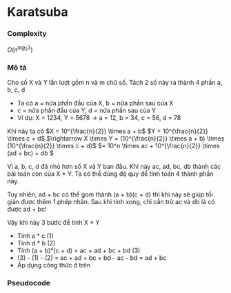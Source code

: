 # Karatsuba

### Complexity
$O(n^{log_2{3}})$


### Mô tả
Cho số X và Y lần lượt gồm n và m chữ số. Tách 2 số này ra thành 4 phần a, b, c, d
- Ta có a = nửa phần đầu của X, b = nửa phần sau của X
- c = nửa phần đầu của Y, d = nửa phần sau của Y
- Ví dụ: X = 1234, Y = 5678 -> a = 12, b = 34, c = 56, d = 78

Khi này ta có
$X = 10^{\frac{n}{2}} \times a + b$
$Y = 10^{\frac{n}{2}} \times c + d$
$\rightarrow X \times Y = (10^{\frac{n}{2}} \times a + b) \times (10^{\frac{n}{2}} \times c + d)$
$= 10^n \times ac + 10^{\frac{n}{2}} \times (ad + bc) + db $

Vì a, b, c, d đã nhỏ hơn số X và Y ban đầu. Khi này ac, ad, bc, db thành các bài toán con của X * Y. Ta có thể dùng đệ quy để tính toán 4 thành phần này.

Tuy nhiên, ad + bc có thể gom thành (a + b)(c + d) thì khi này sẽ giúp tối giản được thêm 1 phép nhân. Sau khi tính xong, chỉ cần trừ ac và db là có được ad + bc!

Vậy khi này 3 bước để tính X * Y
- Tính a * c (1)
- Tính d * b (2)
- Tính (a + b)*(c + d) = ac + ad + bc + bd (3)
- (3) - (1) - (2) = ac + ad + bc + bd - ac - bd = ad + bc
- Áp dụng công thức ở trên

### Pseudocode
```

```